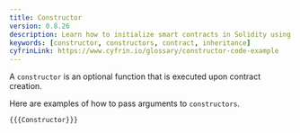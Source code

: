 ```yaml
---
title: Constructor
version: 0.8.26
description: Learn how to initialize smart contracts in Solidity using a constructor
keywords: [constructor, constructors, contract, inheritance]
cyfrinLink: https://www.cyfrin.io/glossary/constructor-code-example
---
```


A `constructor` is an optional function that is executed upon contract creation.

Here are examples of how to pass arguments to `constructors`.

```solidity
{{{Constructor}}}
```
